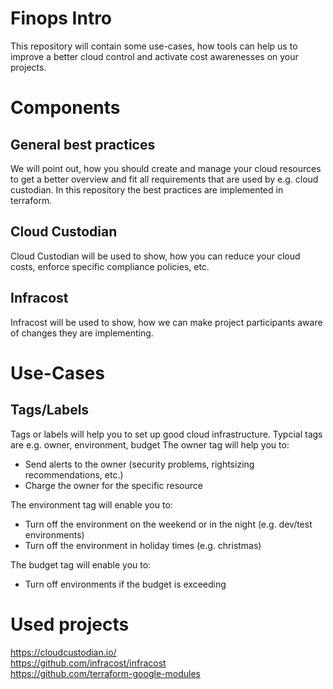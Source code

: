 # Finops Intro

This repository will contain some use-cases, how tools can help us to improve a better cloud control and activate cost awarenesses on your projects.

# Components
## General best practices
We will point out, how you should create and manage your cloud resources to get a better overview and fit all requirements that are used by e.g. cloud custodian. In this repository the best practices are implemented in terraform.

## Cloud Custodian
Cloud Custodian will be used to show, how you can reduce your cloud costs, enforce specific compliance policies, etc.

## Infracost
Infracost will be used to show, how we can make project participants aware of changes they are implementing.

# Use-Cases
## Tags/Labels
Tags or labels will help you to set up good cloud infrastructure. Typcial tags are e.g. owner, environment, budget 
The owner tag will help you to:
- Send alerts to the owner (security problems, rightsizing recommendations, etc.)
- Charge the owner for the specific resource
  
The environment tag will enable you to:
- Turn off the environment on the weekend or in the night (e.g. dev/test environments)
- Turn off the environment in holiday times (e.g. christmas)
  
The budget tag will enable you to:
- Turn off environments if the budget is exceeding
 
# Used projects
https://cloudcustodian.io/  
https://github.com/infracost/infracost  
https://github.com/terraform-google-modules  
 